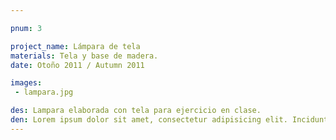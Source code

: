 ```yaml
---

pnum: 3

project_name: Lámpara de tela
materials: Tela y base de madera.
date: Otoño 2011 / Autumn 2011

images:
 - lampara.jpg

des: Lampara elaborada con tela para ejercicio en clase.
den: Lorem ipsum dolor sit amet, consectetur adipisicing elit. Incidunt, iusto molestiae possimus sint dignissimos! Laudantium, dolore, vel, sint, labore optio perferendis illo dolorum similique soluta eum cupiditate assumenda consequatur maiores.
---
```


